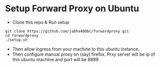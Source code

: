 # Setup Forward Proxy on Ubuntu
* Clone this repo & Run setup
```
git clone https://github.com/jabha400bc/forwardproxy.git
cd forwardproxy
./setup.sh
```
* Then allow ingress from your machine to this ubuntu instance.
* Then configure manual proxy on (say) firefox. Prxy server will be ip of this ubuntu machine and port will be 8889.
